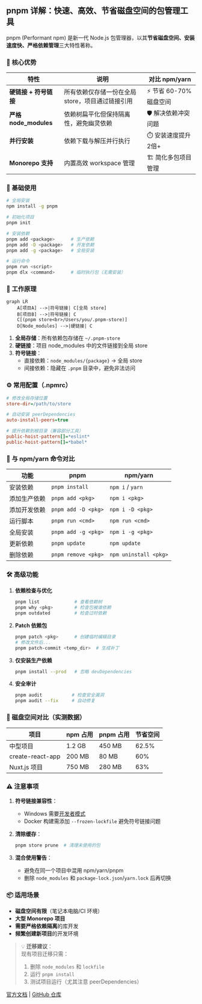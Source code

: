 ## pnpm 详解：快速、高效、节省磁盘空间的包管理工具

pnpm (Performant npm) 是新一代 Node.js 包管理器，以其**节省磁盘空间、安装速度快、严格依赖管理**三大特性著称。

### 🔑 核心优势

| 特性                | 说明                                                                 | 对比 npm/yarn          |
|---------------------|----------------------------------------------------------------------|------------------------|
| **硬链接 + 符号链接** | 所有依赖仅存储一份在全局 store，项目通过链接引用                     | ⚡️ 节省 60-70% 磁盘空间 |
| **严格 node_modules** | 依赖树扁平化但保持隔离性，避免幽灵依赖                               | 🛡️ 解决依赖冲突问题     |
| **并行安装**         | 依赖下载与解压并行执行                                               | ⏱️ 安装速度提升 2倍+    |
| **Monorepo 支持**    | 内置高效 workspace 管理                                              | 🏗️ 简化多包项目管理     |

### 🚀 基础使用

```bash
# 全局安装
npm install -g pnpm

# 初始化项目
pnpm init

# 安装依赖
pnpm add <package>      # 生产依赖
pnpm add -D <package>   # 开发依赖
pnpm add -g <package>   # 全局安装

# 运行命令
pnpm run <script>
pnpm dlx <command>      # 临时执行包（无需安装）
```

### 🧠 工作原理
```mermaid
graph LR
    A[项目A] -->|符号链接| C[全局 store]
    B[项目B] -->|符号链接| C
    C[(pnpm store<br>/Users/you/.pnpm-store)]
    D[Node_modules] -->|硬链接| C
```

1. **全局存储**：所有依赖包存储在 `~/.pnpm-store`
2. **硬链接**：项目 node_modules 中的文件链接到全局 store
3. **符号链接**：
   - 直接依赖：`node_modules/{package}` → 全局 store
   - 间接依赖：隐藏在 `.pnpm` 目录中，避免非法访问

### ⚙️ 常用配置（.npmrc）

```ini
# 修改全局存储位置
store-dir=/path/to/store

# 自动安装 peerDependencies
auto-install-peers=true

# 提升依赖到根目录（兼容部分工具）
public-hoist-pattern[]=*eslint*
public-hoist-pattern[]=*babel*
```

### 🔄 与 npm/yarn 命令对比

| 功能              | pnpm                   | npm/yarn              |
|-------------------|------------------------|-----------------------|
| 安装依赖          | `pnpm install`         | `npm i` / `yarn`      |
| 添加生产依赖      | `pnpm add <pkg>`       | `npm i <pkg>`        |
| 添加开发依赖      | `pnpm add -D <pkg>`    | `npm i -D <pkg>`     |
| 运行脚本          | `pnpm run <cmd>`       | `npm run <cmd>`      |
| 全局安装          | `pnpm add -g <pkg>`    | `npm i -g <pkg>`     |
| 更新依赖          | `pnpm update`          | `npm update`         |
| 删除依赖          | `pnpm remove <pkg>`    | `npm uninstall <pkg>`|

### 🛠️ 高级功能

1. **依赖检查与优化**
   ```bash
   pnpm list             # 查看依赖树
   pnpm why <pkg>        # 检查包被谁依赖
   pnpm outdated         # 检查过时依赖
   ```

2. **Patch 依赖包**
   ```bash
   pnpm patch <pkg>      # 创建临时编辑目录
   # 修改文件后...
   pnpm patch-commit <temp_dir>  # 生成补丁
   ```

3. **仅安装生产依赖**
   ```bash
   pnpm install --prod   # 忽略 devDependencies
   ```

4. **安全审计**
   ```bash
   pnpm audit           # 检查安全漏洞
   pnpm audit --fix     # 自动修复
   ```

### 💾 磁盘空间对比（实测数据）

| 项目         | npm 占用 | pnpm 占用 | 节省空间 |
|--------------|----------|-----------|----------|
| 中型项目     | 1.2 GB   | 450 MB    | 62.5%    |
| create-react-app | 200 MB   | 80 MB     | 60%      |
| Nuxt.js 项目 | 750 MB   | 280 MB    | 63%      |

### ⚠️ 注意事项

1. **符号链接兼容性**：
   - Windows 需要[开发者模式](https://learn.microsoft.com/en-us/windows/apps/get-started/enable-your-device-for-development)
   - Docker 构建需添加 `--frozen-lockfile` 避免符号链接问题

2. **清除缓存**：
   ```bash
   pnpm store prune  # 清理未使用的包
   ```

3. **混合使用警告**：
   - 避免在同一个项目中混用 npm/yarn/pnpm
   - 删除 `node_modules` 和 `package-lock.json`/`yarn.lock` 后再切换

### 📦 适用场景

- **磁盘空间有限**（笔记本电脑/CI 环境）
- **大型 Monorepo 项目**
- **需要严格依赖隔离**的库开发
- **频繁创建新项目**的开发环境

> 💡 **迁移建议**：  
> 现有项目迁移只需：  
> 1. 删除 `node_modules` 和 `lockfile`  
> 2. 运行 `pnpm install`  
> 3. 测试项目运行（尤其注意 peerDependencies）

[官方文档](https://pnpm.io/zh/) | [GitHub 仓库](https://github.com/pnpm/pnpm)
